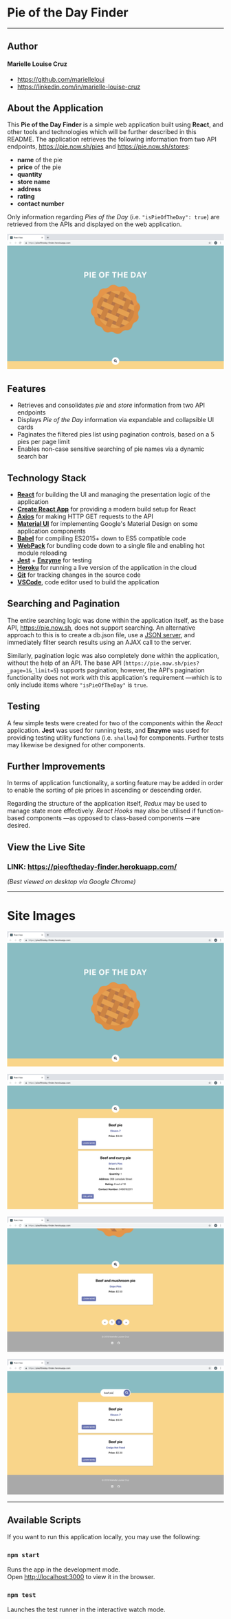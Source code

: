 # Pie of the Day Finder
---
## Author
#### Marielle Louise Cruz
* https://github.com/marielleloui
* https://linkedin.com/in/marielle-louise-cruz

## About the Application

This __Pie of the Day Finder__ is a simple web application built using __React__, and other tools and technologies which will be further described in this README. The application retrieves the following information from two API endpoints, https://pie.now.sh/pies and https://pie.now.sh/stores:

* __name__ of the pie
* __price__ of the pie
* __quantity__
* __store name__
* __address__
* __rating__
* __contact number__

Only information regarding *Pies of the Day* (i.e. `"isPieOfTheDay": true`) are retrieved from the APIs and displayed on the web application.

![Home View](https://github.com/marielleloui/PieOfTheDayFinder/blob/master/public/images/piefinder-home-view.png)

## Features
* Retrieves and consolidates *pie* and *store* information from two API endpoints
* Displays *Pie of the Day* information via expandable and collapsible UI cards
* Paginates the filtered pies list using pagination controls, based on a 5 pies per page limit
* Enables non-case sensitive searching of pie names via a dynamic search bar

## Technology Stack
* __[React](http://facebook.github.io/react/)__ for building the UI and managing the presentation logic of the application
* __[Create React App](https://github.com/facebook/create-react-app)__ for providing a modern build setup for React
* __[Axios](https://github.com/axios/axios)__ for making HTTP GET requests to the API
* __[Material UI](https://material-ui.com/)__ for implementing Google's Material Design on some application components
* __[Babel](https://babeljs.io/)__ for compiling ES2015+ down to ES5 compatible code
* __[WebPack](http://webpack.github.io/)__ for bundling code down to a single file and enabling hot module reloading
* __[Jest](https://jestjs.io/)__ + __[Enzyme](https://airbnb.io/enzyme/)__ for testing
* __[Heroku](https://www.heroku.com/)__ for running a live version of the application in the cloud
* __[Git](https://github.com/)__ for tracking changes in the source code
* __[VSCode](https://code.visualstudio.com/)__, code editor used to build the application

## Searching and Pagination
The entire searching logic was done within the application itself, as the base API, https://pie.now.sh, does not support searching. An alternative approach to this is to create a db.json file, use a [JSON server](https://github.com/typicode/json-server), and immediately filter search results using an AJAX call to the server.

Similarly, pagination logic was also completely done within the application, without the help of an API. The base API (`https://pie.now.sh/pies?_page=1&_limit=5`) supports pagination; however, the API's pagination functionality does not work with this application's requirement —which is to only include items where `"isPieOfTheDay"` is  `true`.

## Testing
A few simple tests were created for two of the components within the *React* application. __Jest__ was used for running tests, and __Enzyme__ was used for providing testing utility functions (i.e. `shallow`) for components. Further tests may likewise be designed for other components.

## Further Improvements
In terms of application functionality, a sorting feature may be added in order to enable the sorting of pie prices in ascending or descending order.

Regarding the structure of the application itself, *Redux* may be used to manage state more effectively. *React Hooks* may also be utilised if function-based components —as opposed to class-based components —are desired.

## View the Live Site

### LINK: https://pieoftheday-finder.herokuapp.com/
_(Best viewed on desktop via Google Chrome)_

---
# Site Images

![Home View](https://github.com/marielleloui/PieOfTheDayFinder/blob/master/public/images/piefinder-home-view.png)

![Default List](https://github.com/marielleloui/PieOfTheDayFinder/blob/master/public/images/piefinder-default-list.png)

![Pagination](https://github.com/marielleloui/PieOfTheDayFinder/blob/master/public/images/piefinder-pagination.png)

![Search Results](https://github.com/marielleloui/PieOfTheDayFinder/blob/master/public/images/piefinder-search.png)

---

## Available Scripts

If you want to run this application locally, you may use the following:

### `npm start`

Runs the app in the development mode.<br>
Open [http://localhost:3000](http://localhost:3000) to view it in the browser.

### `npm test`

Launches the test runner in the interactive watch mode.
